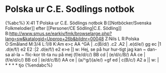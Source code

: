 # Polska ur C.E. Sodlings notbok

{%abc%}
X:41
T:Polska ur C.E. Södlings notbok
B:[[Notböcker/Svenska Folkmelodier]] efter [[Personer/CE Södling|C.E. Södling]]
B:http://www.smus.se/earkiv/fmk/browselarge.php?lang=sw&katalogid=Upprop+26b&bildnr=00048
Z:Nils L
R:Polska
O:Småland
M:3/4
L:1/8
K:Am
e>c AA ^GA | .c(B/d/) .c2 .A2 | .e(d/e/) gg ec |1 .d(e/f/) e2 E2 :|2 .d(e/f/) e2 e>e |] 
w: Hej, se på hur hur-tigt jag kan ~ dan-sa al-la ~ flic-kor tit-ta nu på mej
(f/e/d/c/) BB cd | (e/d/c/B/) AA ce | (f/e/d/c/) BB cd | (e/d/c/B/) AA ce | 
(a/^g/)(a/e/) =gf ed | c(B/c/) A2 a ||
w: | * * * * tjo
{%endabc%}

